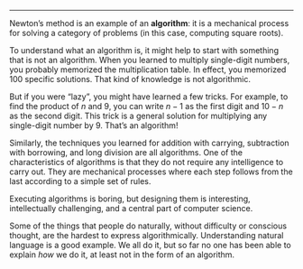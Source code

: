 ----------

Newton’s method is an example of an <span>**algorithm**</span>: it is a mechanical process for solving a category of problems (in this case, computing square roots).

To understand what an algorithm is, it might help to start with something that is not an algorithm. When you learned to multiply single-digit numbers, you probably memorized the multiplication table. In effect, you memorized 100 specific solutions. That kind of knowledge is not algorithmic.

But if you were “lazy”, you might have learned a few tricks. For example, to find the product of $n$ and 9, you can write $n-1$ as the first digit and $10-n$ as the second digit. This trick is a general solution for multiplying any single-digit number by 9. That’s an algorithm!

Similarly, the techniques you learned for addition with carrying, subtraction with borrowing, and long division are all algorithms. One of the characteristics of algorithms is that they do not require any intelligence to carry out. They are mechanical processes where each step follows from the last according to a simple set of rules.

Executing algorithms is boring, but designing them is interesting, intellectually challenging, and a central part of computer science.

Some of the things that people do naturally, without difficulty or conscious thought, are the hardest to express algorithmically. Understanding natural language is a good example. We all do it, but so far no one has been able to explain <span>*how*</span> we do it, at least not in the form of an algorithm.

